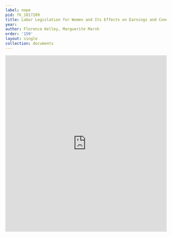 ```yaml
---
label: nope
pid: fk_1017209
title: Labor Legislation for Women and Its Effects on Earnings and Conditions of Labor
year:
author: Florence Kelley, Marguerite Marsh
order: '159'
layout: single
collection: documents
---
```

<iframe src="https://northwestern.app.box.com/embed/s/2fndd89yv4460ktm67txj2yznbirrqt2?sortColumn=date&view=list" width="100%" height="550" frameborder="0" allowfullscreen webkitallowfullscreen msallowfullscreen></iframe>
